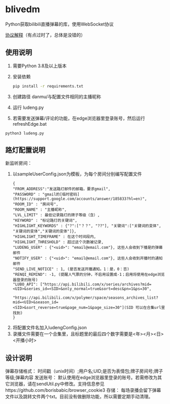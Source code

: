 # blivedm

Python获取bilibili直播弹幕的库，使用WebSocket协议

[协议解释](https://blog.csdn.net/xfgryujk/article/details/80306776)（有点过时了，总体是没错的）

## 使用说明

1. 需要Python 3.8及以上版本
2. 安装依赖

    ```sh
    pip install -r requirements.txt
    ```
3. 创建路径 danmu/与配置文件相同的主播昵称
4. 运行 ludeng.py
5. 若需要发送弹幕/评论的功能，在edge浏览器里登录账号，然后运行refreshEdge.bat
```
python3 ludeng.py
```

## 路灯配置说明

新监听房间：
1. 以sampleUserConfig.json为模板，为每个房间分别编写配置文件
    ```
    {
    "FROM_ADDRESS":"发送路灯邮件的邮箱，要求gmail",
    "PASSWORD" : "gmail的[临时密码](https://support.google.com/accounts/answer/185833?hl=en)",
    "ROOM_ID" : "房间号",
    "ROOM_NAME" : "主播昵称",
    "LVL_LIMIT" : 最低记录路灯的牌子等级（含）,
    "KEYWORD" : "标记路灯的关键词",
    "HIGHLIGHT_KEYWORDS" : {"?":["？？", "??"], "关键词":["关键词的变体", "关键词的变体","关键词的变体"]},
    "HIGHLIGHT_TIMEFRAME" : 在这个时间段内,
    "HIGHLIGHT_THRESHOLD" : 超过这个次数被记录,
    "LUDENG_USER" : {"<uid>": "email@email.com"}, 这些人会收到下播是的弹幕邮件
    "NOTIFY_USER" : {"<uid>": "email@email.com"}, 这些人会收到开播时的通知邮件
    "SEND_LIVE_NOTICE" : 1, (是否发送开播通知。1：是，0：否)
    "RENQI_REMIND": -1, (提醒人气票的分钟，不启用设置成-1；启用将使用在edge浏览器登录的账号)
    "LUBO_API": ["https://api.bilibili.com/x/series/archives?mid=<UID>&series_id=<SID>&only_normal=true&sort=desc&pn=1&ps=30",
                "https://api.bilibili.com/x/polymer/space/seasons_archives_list?mid=<UID>&season_id=<SID>&sort_reverse=true&page_num=1&page_size=30"](SID 可以在合集url里找到)
    } 
    ```
2. 将配置文件名加入ludengConfig.json
3. 录播文件需要在一个合集里，且标题里的最后四个数字需要是<年><月><日><开播小时>

## 设计说明
弹幕存储格式：
时间戳（unix时间）;用户名;UID;是否为表情包;牌子房间号;牌子等级;弹幕内容
发送账号：
默认使用在edge浏览器里登录的账号。若需修改为其它浏览器，请在sendUtil.py中修改。支持信息参见https://github.com/borisbabic/browser_cookie3
存储：
每场录播会留下弹幕文件以及跳转文件两个txt。目前没有做删除功能，所以需要定期手动清理。
